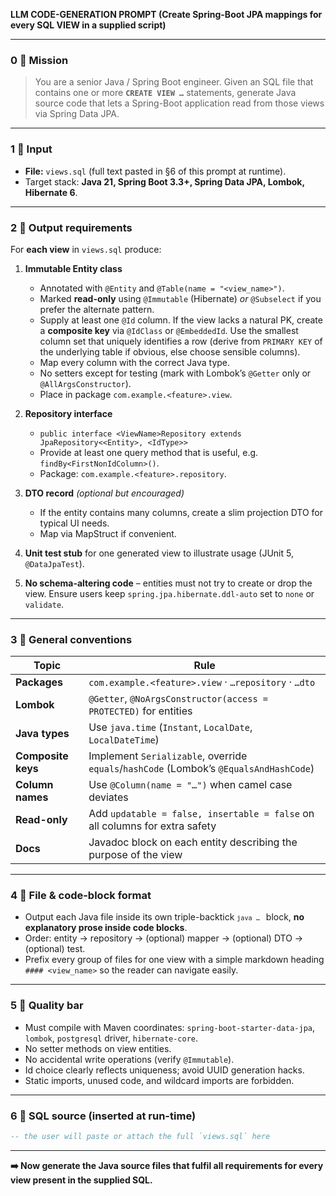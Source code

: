 **LLM CODE-GENERATION PROMPT
(Create Spring-Boot JPA mappings for every SQL VIEW in a supplied script)**

---

### 0 ️⃣  Mission

> You are a senior Java / Spring Boot engineer.
> Given an SQL file that contains one or more **`CREATE VIEW …`** statements, generate Java source code that lets a Spring-Boot application read from those views via Spring Data JPA.

---

### 1 ️⃣  Input

* **File:** `views.sql` (full text pasted in §6 of this prompt at runtime).
* Target stack: **Java 21, Spring Boot 3.3+, Spring Data JPA, Lombok, Hibernate 6**.

---

### 2 ️⃣  Output requirements

For **each view** in `views.sql` produce:

1. **Immutable Entity class**

   * Annotated with `@Entity` and `@Table(name = "<view_name>")`.
   * Marked **read-only** using `@Immutable` (Hibernate) *or* `@Subselect` if you prefer the alternate pattern.
   * Supply at least one `@Id` column. If the view lacks a natural PK, create a **composite key** via `@IdClass` or `@EmbeddedId`. Use the smallest column set that uniquely identifies a row (derive from `PRIMARY KEY` of the underlying table if obvious, else choose sensible columns).
   * Map every column with the correct Java type.
   * No setters except for testing (mark with Lombok’s `@Getter` only or `@AllArgsConstructor`).
   * Place in package `com.example.<feature>.view`.

2. **Repository interface**

   * `public interface <ViewName>Repository extends JpaRepository<<Entity>, <IdType>>`
   * Provide at least one query method that is useful, e.g. `findBy<FirstNonIdColumn>()`.
   * Package: `com.example.<feature>.repository`.

3. **DTO record** *(optional but encouraged)*

   * If the entity contains many columns, create a slim projection DTO for typical UI needs.
   * Map via MapStruct if convenient.

4. **Unit test stub** for one generated view to illustrate usage (JUnit 5, `@DataJpaTest`).

5. **No schema-altering code** – entities must not try to create or drop the view.
   Ensure users keep `spring.jpa.hibernate.ddl-auto` set to `none` or `validate`.

---

### 3 ️⃣  General conventions

| Topic              | Rule                                                                                   |
| ------------------ | -------------------------------------------------------------------------------------- |
| **Packages**       | `com.example.<feature>.view` · `…repository` · `…dto`                                  |
| **Lombok**         | `@Getter`, `@NoArgsConstructor(access = PROTECTED)` for entities                       |
| **Java types**     | Use `java.time` (`Instant`, `LocalDate`, `LocalDateTime`)                              |
| **Composite keys** | Implement `Serializable`, override `equals`/`hashCode` (Lombok’s `@EqualsAndHashCode`) |
| **Column names**   | Use `@Column(name = "…")` when camel case deviates                                     |
| **Read-only**      | Add `updatable = false, insertable = false` on all columns for extra safety            |
| **Docs**           | Javadoc block on each entity describing the purpose of the view                        |

---

### 4 ️⃣  File & code-block format

* Output each Java file inside its own triple-backtick <code>`java … `</code> block, **no explanatory prose inside code blocks**.
* Order: entity → repository → (optional) mapper → (optional) DTO → (optional) test.
* Prefix every group of files for one view with a simple markdown heading `#### <view_name>` so the reader can navigate easily.

---

### 5 ️⃣  Quality bar

* Must compile with Maven coordinates:
  `spring-boot-starter-data-jpa`, `lombok`, `postgresql` driver, `hibernate-core`.
* No setter methods on view entities.
* No accidental write operations (verify `@Immutable`).
* Id choice clearly reflects uniqueness; avoid UUID generation hacks.
* Static imports, unused code, and wildcard imports are forbidden.

---

### 6 ️⃣  SQL source (inserted at run-time)

```sql
-- the user will paste or attach the full `views.sql` here
```

---

**➡️  Now generate the Java source files that fulfil all requirements for every view present in the supplied SQL.**
